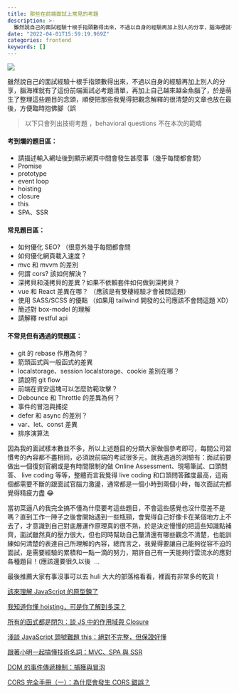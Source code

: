 ```yaml
---
title: 那些在前端面試上常見的考題
description: >-
  雖然說自己的面試經驗十根手指頭數得出來，不過以自身的經驗再加上別人的分享，腦海裡就有了這份前端面試必考題清單，再加上自己越來越金魚腦了，於是萌生了整理這些題目的念頭，順便把那些我覺得把觀念解釋的很清楚的文章也放在最後，方便臨時抱佛腳（誤
date: "2022-04-01T15:59:19.969Z"
categories: frontend
keywords: []
---
```


![](/Users/joectchang_mac/Downloads/medium-export-a/post2022/md_1697073583233/img/1__wBXs9emps9xuSyLUVsJwDQ.jpeg)

雖然說自己的面試經驗十根手指頭數得出來，不過以自身的經驗再加上別人的分享，腦海裡就有了這份前端面試必考題清單，再加上自己越來越金魚腦了，於是萌生了整理這些題目的念頭，順便把那些我覺得把觀念解釋的很清楚的文章也放在最後，方便臨時抱佛腳（誤

> 以下只會列出技術考題 ，behavioral questions 不在本次的範疇

#### 考到爛的題目區：

- 請描述輸入網址後到顯示網頁中間會發生甚麼事（幾乎每間都會問）
- Promise
- prototype
- event loop
- hoisting
- closure
- this
- SPA、SSR

#### 常見題目區：

- 如何優化 SEO? （很意外幾乎每間都會問
- 如何優化網頁載入速度？
- mvc 和 mvvm 的差別
- 何謂 cors? 該如何解決？
- 深拷貝和淺拷貝的差異？如果不依賴套件如何做到深拷貝？
- vue 和 React 差異在哪？ （應該是有雙棲經驗才會被問這題）
- 使用 SASS/SCSS 的優點 （如果用 tailwind 開發的公司應該不會問這題 XD）
- 簡述對 box-model 的理解
- 請解釋 restful api

#### 不常見但有遇過的問題區：

- git 的 rebase 作用為何？
- 箭頭函式與一般函式的差異
- localstorage、session localstorage、cookie 差別在哪？
- 請說明 git flow
- 前端在資安這塊可以怎麼防範攻擊？
- Debounce 和 Throttle 的差異為何？
- 事件的冒泡與捕捉
- defer 和 async 的差別？
- var、let、const 差異
- 排序演算法

因為我的面試樣本數並不多，所以上述題目的分類大家做個參考即可，每間公司習慣考的內容都不盡相同，必須說前端的考試很多元，就我遇過的測驗有：面試前要做出一個復刻官網或是有時間限制的做 Online Assessment、現場筆試、口頭問答、 live coding 等等，整體而言我覺得 live coding 和口頭問答難度最高，這兩個都需要不斷的跟面試官腦力激盪，通常都是一個小時到兩個小時，每次面試完都覺得精疲力盡 😂

當初菜逼八的我完全搞不懂為什麼要考這些題目，不會這些感覺也沒什麼差不是嗎？直到工作一陣子之後會開始遇到一些瓶頸，會覺得自己好像卡在某個地方上不去了，才意識到自己對底層運作原理真的很不熟，於是決定慢慢的把這些知識點補齊，面試雖然真的壓力很大，但也同時幫助自己釐清還有哪些觀念不清楚，也能訓練如何清楚的表達自己所理解的內容，總而言之，我覺得要讓自己能夠從容不迫的面試，是需要經驗的累積和一點一滴的努力，期許自己有一天能夠行雲流水的應對各種題目！(應該還要很久以後  …

最後推薦大家有事沒事可以去 huli 大大的部落格看看，裡面有非常多的乾貨！

[該來理解 JavaScript 的原型鍊了](https://blog.huli.tw/2017/08/27/the-javascripts-prototype-chain/)

[我知道你懂 hoisting，可是你了解到多深？](https://blog.huli.tw/2018/11/10/javascript-hoisting-and-tdz/)

[所有的函式都是閉包：談 JS 中的作用域與 Closure](https://blog.huli.tw/2018/12/08/javascript-closure/)

[淺談 JavaScript 頭號難題 this：絕對不完整，但保證好懂](https://blog.huli.tw/2019/02/23/javascript-what-is-this/)

[跟著小明一起搞懂技術名詞：MVC、SPA 與 SSR](https://hulitw.medium.com/introduction-mvc-spa-and-ssr-545c941669e9)

[DOM 的事件傳遞機制：捕獲與冒泡](https://blog.huli.tw/2017/08/27/dom-event-capture-and-propagation/)

[CORS 完全手冊（一）：為什麼會發生 CORS 錯誤？](https://blog.huli.tw/2021/02/19/cors-guide-1/)
